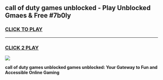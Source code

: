 
## call of duty games unblocked - Play Unblocked Gmaes & Free #7b0ly
<h3>
<a href="https://news.freeplayer.one?title=call_of_duty_games_unblocked&ref=24F">CLICK TO PLAY</a></h3>
<hr>

<h3>
<a href="https://news.freeplayer.one?title=call_of_duty_games_unblocked&ref=24F">CLICK 2 PLAY</a>
  
</h3>

<a href="https://news.freeplayer.one?title=call_of_duty_games_unblocked&ref=24F/"><img src="https://clearcache.store/games.png"></a>


**call of duty games unblocked games unblocked: Your Gateway to Fun and Accessible Online Gaming**
